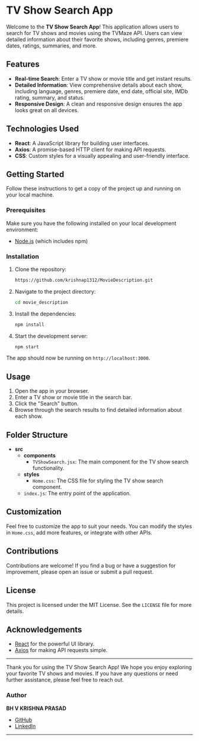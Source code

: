 # TV Show Search App

Welcome to the **TV Show Search App**! This application allows users to search for TV shows and movies using the TVMaze API. Users can view detailed information about their favorite shows, including genres, premiere dates, ratings, summaries, and more.

## Features

- **Real-time Search**: Enter a TV show or movie title and get instant results.
- **Detailed Information**: View comprehensive details about each show, including language, genres, premiere date, end date, official site, IMDb rating, summary, and status.
- **Responsive Design**: A clean and responsive design ensures the app looks great on all devices.

## Technologies Used

- **React**: A JavaScript library for building user interfaces.
- **Axios**: A promise-based HTTP client for making API requests.
- **CSS**: Custom styles for a visually appealing and user-friendly interface.

## Getting Started

Follow these instructions to get a copy of the project up and running on your local machine.

### Prerequisites

Make sure you have the following installed on your local development environment:

- [Node.js](https://nodejs.org/) (which includes npm)

### Installation

1. Clone the repository:
   ```bash
   https://github.com/krishnap1312/MovieDescription.git
   ```
2. Navigate to the project directory:
   ```bash
   cd movie_description
   ```
3. Install the dependencies:
   ```bash
   npm install
   ```
4. Start the development server:
   ```bash
   npm start
   ```

The app should now be running on `http://localhost:3000`.

## Usage

1. Open the app in your browser.
2. Enter a TV show or movie title in the search bar.
3. Click the "Search" button.
4. Browse through the search results to find detailed information about each show.

## Folder Structure

- **src**
  - **components**
    - `TVShowSearch.jsx`: The main component for the TV show search functionality.
  - **styles**
    - `Home.css`: The CSS file for styling the TV show search component.
  - `index.js`: The entry point of the application.

## Customization

Feel free to customize the app to suit your needs. You can modify the styles in `Home.css`, add more features, or integrate with other APIs.

## Contributions

Contributions are welcome! If you find a bug or have a suggestion for improvement, please open an issue or submit a pull request.

## License

This project is licensed under the MIT License. See the `LICENSE` file for more details.

## Acknowledgements


- [React](https://reactjs.org/) for the powerful UI library.
- [Axios](https://axios-http.com/) for making API requests simple.

---

Thank you for using the TV Show Search App! We hope you enjoy exploring your favorite TV shows and movies. If you have any questions or need further assistance, please feel free to reach out.


### Author

**BH V KRISHNA PRASAD**
- [GitHub](https://github.com/krishnap1312)
- [LinkedIn](https://www.linkedin.com/in/BhVKrishnaPrasad/)


---

